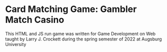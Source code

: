 # Card Matching Game: Gambler Match Casino

This HTML and JS run game was written for Game Development on Web taught by Larry J. Crockett
during the spring semester of 2022 at Augsburg University
